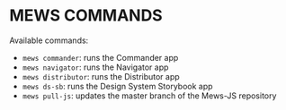 # MEWS COMMANDS

Available commands:

- `mews commander`: runs the Commander app
- `mews navigator`: runs the Navigator app
- `mews distributor`: runs the Distributor app
- `mews ds-sb`: runs the Design System Storybook app
- `mews pull-js`: updates the master branch of the Mews-JS repository